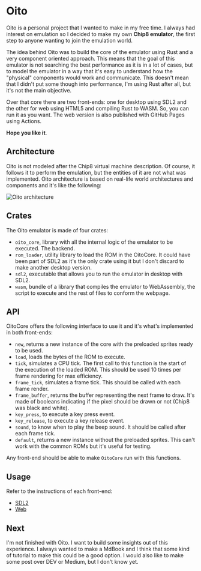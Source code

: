 # Oito
Oito is a personal project that I wanted to make in my free time.
I always had interest on emulation so I decided to make my own **Chip8 emulator**, 
the first step to anyone wanting to join the emulation world.

The idea behind Oito was to build the core of the emulator using Rust and a very component oriented approach. This means that the goal of this emulator is not searching the best performance as it is in a lot of cases, but to model the emulator in a way that it's easy to understand how the "physical" components would work and communicate. This doesn't mean that I didn't put some though into performance, I'm using Rust after all, but it's not the main objective.

Over that core there are two front-ends: one for desktop using SDL2 and the other for web using HTML5 and compiling Rust to WASM. So, you can run it as you want. The web version is also published with GitHub Pages using Actions. 

**Hope you like it**.

## Architecture
Oito is not modeled after the Chip8 virtual machine description.
Of course, it follows it to perform the emulation, but the entities of it are not what was implemented.
Oito architecture is based on real-life world architectures and components and it's like the following:

![Oito architecture](https://www.planttext.com/api/plantuml/svg/SoWkIImgAStDuOhspop9TyulIerLqDMrKuXs3WYDnH0CSlJ550p3AXfSafYSZIdiafgJM1cIcPjQX4LBVcbU2amEP3z4EC0PXMjeLg4G5fIQdbbSWgRG4o7ga9gN0lGL0000)

## Crates
The Oito emulator is made of four crates:
* `oito_core`, library with all the internal logic of the emulator to be executed. The backend.
* `rom_loader`, utility library to load the ROM in the OitoCore. It could have been part of SDL2 as it's the only crate using it but I don't discard to make another desktop version.
* `sdl2`, executable that allows you to run the emulator in desktop with SDL2.
* `wasm`, bundle of a library that compiles the emulator to WebAssembly, the script to execute and the rest of files to conform the webpage.

## API
OitoCore offers the following interface to use it and it's what's implemented in both front-ends:
* `new`, returns a new instance of the core with the preloaded sprites ready to be used.
* `load`, loads the bytes of the ROM to execute.
* `tick`, simulates a CPU tick. The first call to this function is the start of the execution of the loaded ROM. This should be used 10 times per frame rendering for max efficiency.
* `frame_tick`, simulates a frame tick. This should be called with each frame render.
* `frame_buffer`, returns the buffer representing the next frame to draw. It's made of booleans indicating if the pixel should be drawn or not (Chip8 was black and white).
* `key_press`, to execute a key press event.
* `key_release`, to execute a key release event.
* `sound`, to know when to play the beep sound. It should be called after each frame tick.
* `default`, returns a new instance without the preloaded sprites. This can't work with the common ROMs but it's useful for testing.

Any front-end should be able to make `OitoCore` run with this functions.

## Usage
Refer to the instructions of each front-end:
* [SDL2](./sdl2/README.md)
* [Web](./wasm/README.md)

## Next
I'm not finished with Oito. I want to build some insights out of this experience. I always wanted to make a MdBook and I think that some kind of tutorial to make this could be a good option. I would also like to make some post over DEV or Medium, but I don't know yet.